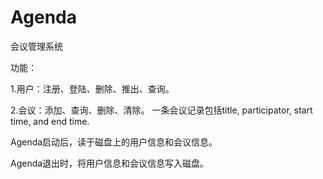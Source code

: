 Agenda
======
会议管理系统

功能：

1.用户：注册、登陆、删除、推出、查询。

2.会议：添加、查询、删除、清除。
  一条会议记录包括title, participator, start time, and end time.
  
Agenda启动后，读于磁盘上的用户信息和会议信息。

Agenda退出时，将用户信息和会议信息写入磁盘。
